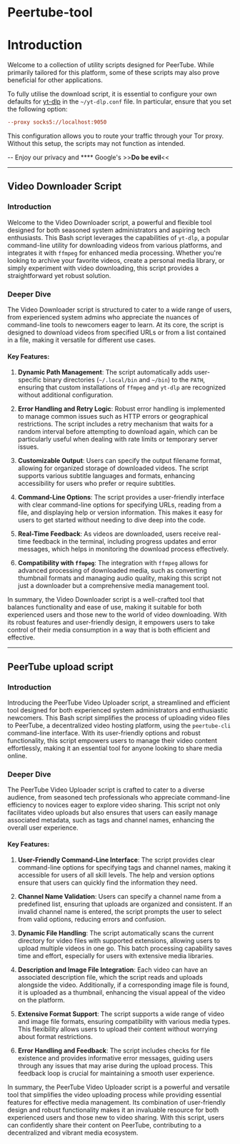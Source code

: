 # Peertube-tool
# Introduction

Welcome to a collection of utility scripts designed for PeerTube. While primarily tailored for this platform, some of these scripts may also prove beneficial for other applications.

To fully utilise the download script, it is essential to configure your own defaults for [yt-dlp](https://github.com/yt-dlp/yt-dlp?tab=readme-ov-file#configuration) in the `~/yt-dlp.conf` file. In particular, ensure that you set the following option:

```ini
--proxy socks5://localhost:9050
```

This configuration allows you to route your traffic through your Tor proxy. Without this setup, the scripts may not function as intended.

-- Enjoy our privacy and **** Google's >>**Do be evil**<<

---------------------

## Video Downloader Script
### Introduction

Welcome to the Video Downloader script, a powerful and flexible tool designed for both seasoned system administrators and aspiring tech enthusiasts. This Bash script leverages the capabilities of `yt-dlp`, a popular command-line utility for downloading videos from various platforms, and integrates it with `ffmpeg` for enhanced media processing. Whether you're looking to archive your favorite videos, create a personal media library, or simply experiment with video downloading, this script provides a straightforward yet robust solution.

### Deeper Dive

The Video Downloader script is structured to cater to a wide range of users, from experienced system admins who appreciate the nuances of command-line tools to newcomers eager to learn. At its core, the script is designed to download videos from specified URLs or from a list contained in a file, making it versatile for different use cases.

#### Key Features:

1. **Dynamic Path Management**: The script automatically adds user-specific binary directories (`~/.local/bin` and `~/bin`) to the `PATH`, ensuring that custom installations of `ffmpeg` and `yt-dlp` are recognized without additional configuration.

2. **Error Handling and Retry Logic**: Robust error handling is implemented to manage common issues such as HTTP errors or geographical restrictions. The script includes a retry mechanism that waits for a random interval before attempting to download again, which can be particularly useful when dealing with rate limits or temporary server issues.

3. **Customizable Output**: Users can specify the output filename format, allowing for organized storage of downloaded videos. The script supports various subtitle languages and formats, enhancing accessibility for users who prefer or require subtitles.

4. **Command-Line Options**: The script provides a user-friendly interface with clear command-line options for specifying URLs, reading from a file, and displaying help or version information. This makes it easy for users to get started without needing to dive deep into the code.

5. **Real-Time Feedback**: As videos are downloaded, users receive real-time feedback in the terminal, including progress updates and error messages, which helps in monitoring the download process effectively.

6. **Compatibility with `ffmpeg`**: The integration with `ffmpeg` allows for advanced processing of downloaded media, such as converting thumbnail formats and managing audio quality, making this script not just a downloader but a comprehensive media management tool.

In summary, the Video Downloader script is a well-crafted tool that balances functionality and ease of use, making it suitable for both experienced users and those new to the world of video downloading. With its robust features and user-friendly design, it empowers users to take control of their media consumption in a way that is both efficient and effective.

---------------------

## PeerTube upload script

### Introduction

Introducing the PeerTube Video Uploader script, a streamlined and efficient tool designed for both experienced system administrators and enthusiastic newcomers. This Bash script simplifies the process of uploading video files to PeerTube, a decentralized video hosting platform, using the `peertube-cli` command-line interface. With its user-friendly options and robust functionality, this script empowers users to manage their video content effortlessly, making it an essential tool for anyone looking to share media online.

### Deeper Dive

The PeerTube Video Uploader script is crafted to cater to a diverse audience, from seasoned tech professionals who appreciate command-line efficiency to novices eager to explore video sharing. This script not only facilitates video uploads but also ensures that users can easily manage associated metadata, such as tags and channel names, enhancing the overall user experience.

#### Key Features:

1. **User-Friendly Command-Line Interface**: The script provides clear command-line options for specifying tags and channel names, making it accessible for users of all skill levels. The help and version options ensure that users can quickly find the information they need.

2. **Channel Name Validation**: Users can specify a channel name from a predefined list, ensuring that uploads are organized and consistent. If an invalid channel name is entered, the script prompts the user to select from valid options, reducing errors and confusion.

3. **Dynamic File Handling**: The script automatically scans the current directory for video files with supported extensions, allowing users to upload multiple videos in one go. This batch processing capability saves time and effort, especially for users with extensive media libraries.

4. **Description and Image File Integration**: Each video can have an associated description file, which the script reads and uploads alongside the video. Additionally, if a corresponding image file is found, it is uploaded as a thumbnail, enhancing the visual appeal of the video on the platform.

5. **Extensive Format Support**: The script supports a wide range of video and image file formats, ensuring compatibility with various media types. This flexibility allows users to upload their content without worrying about format restrictions.

6. **Error Handling and Feedback**: The script includes checks for file existence and provides informative error messages, guiding users through any issues that may arise during the upload process. This feedback loop is crucial for maintaining a smooth user experience.

In summary, the PeerTube Video Uploader script is a powerful and versatile tool that simplifies the video uploading process while providing essential features for effective media management. Its combination of user-friendly design and robust functionality makes it an invaluable resource for both experienced users and those new to video sharing. With this script, users can confidently share their content on PeerTube, contributing to a decentralized and vibrant media ecosystem.
